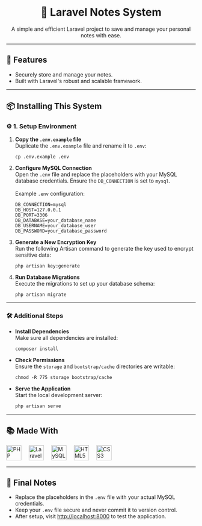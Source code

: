<h1 align="center">📝 Laravel Notes System</h1>
  <p align="center">A simple and efficient Laravel project to save and manage your personal notes with ease.</p>

  <hr>

  <h2>🚀 Features</h2>
  <ul>
    <li>Securely store and manage your notes.</li>
    <li>Built with Laravel's robust and scalable framework.</li>
  </ul>

  <hr>

  <h2>📦 Installing This System</h2>
  
  <h3>⚙️ 1. Setup Environment</h3>
  <ol>
    <li><b>Copy the <code>.env.example</code> file</b><br>
      Duplicate the <code>.env.example</code> file and rename it to <code>.env</code>:
      <pre><code>cp .env.example .env</code></pre>
    </li>
    <li><b>Configure MySQL Connection</b><br>
      Open the <code>.env</code> file and replace the placeholders with your MySQL database credentials. Ensure the <code>DB_CONNECTION</code> is set to <code>mysql</code>.
      <br><br>
      Example <code>.env</code> configuration:
      <pre><code>DB_CONNECTION=mysql
DB_HOST=127.0.0.1
DB_PORT=3306
DB_DATABASE=your_database_name
DB_USERNAME=your_database_user
DB_PASSWORD=your_database_password</code></pre>
    </li>
    <li><b>Generate a New Encryption Key</b><br>
      Run the following Artisan command to generate the key used to encrypt sensitive data:
      <pre><code>php artisan key:generate</code></pre>
    </li>
    <li><b>Run Database Migrations</b><br>
      Execute the migrations to set up your database schema:
      <pre><code>php artisan migrate</code></pre>
    </li>
  </ol>

  <hr>

  <h3>🛠️ Additional Steps</h3>
  <ul>
    <li><b>Install Dependencies</b><br>
      Make sure all dependencies are installed:
      <pre><code>composer install
</code></pre>
    </li>
    <li><b>Check Permissions</b><br>
      Ensure the <code>storage</code> and <code>bootstrap/cache</code> directories are writable:
      <pre><code>chmod -R 775 storage bootstrap/cache</code></pre>
    </li>
    <li><b>Serve the Application</b><br>
      Start the local development server:
      <pre><code>php artisan serve</code></pre>
    </li>
  </ul>

  <hr>

  <h2>📚 Made With</h2>
  <div align="left">
    <img src="https://cdn.jsdelivr.net/gh/devicons/devicon/icons/php/php-original.svg" height="40" alt="PHP logo" />
    <img width="12" />
    <img src="https://cdn.jsdelivr.net/gh/devicons/devicon/icons/laravel/laravel-plain.svg" height="40" alt="Laravel logo" />
    <img width="12" />
    <img src="https://cdn.jsdelivr.net/gh/devicons/devicon/icons/mysql/mysql-original.svg" height="40" alt="MySQL logo" />
    <img width="12" />
    <img src="https://cdn.jsdelivr.net/gh/devicons/devicon/icons/html5/html5-original.svg" height="40" alt="HTML5 logo" />
    <img width="12" />
    <img src="https://cdn.jsdelivr.net/gh/devicons/devicon/icons/css3/css3-original.svg" height="40" alt="CSS3 logo" />
  </div>

  <hr>

  <h2>🌟 Final Notes</h2>
  <ul>
    <li>Replace the placeholders in the <code>.env</code> file with your actual MySQL credentials.</li>
    <li>Keep your <code>.env</code> file secure and never commit it to version control.</li>
    <li>After setup, visit <a href="http://localhost:8000">http://localhost:8000</a> to test the application.</li>
  </ul>

